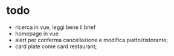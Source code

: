 # todo

-   ricerca in vue, leggi bene il brief
-   homepage in vue
-   alert per conferma cancellazione e modifica piatto/ristorante;
-   card plate come card restaurant;
